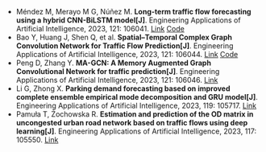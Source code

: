* Méndez M, Merayo M G, Núñez M. <b>Long-term traffic flow forecasting using a hybrid CNN-BiLSTM model[J]</b>. Engineering Applications of Artificial Intelligence, 2023, 121: 106041. [Link](https://www.sciencedirect.com/science/article/pii/S0952197623002257) [Code](https://github.com/MMH1997/CNN-BiLSTM-network)
* Bao Y, Huang J, Shen Q, et al. <b>Spatial–Temporal Complex Graph Convolution Network for Traffic Flow Prediction[J]</b>. Engineering Applications of Artificial Intelligence, 2023, 121: 106044. [Link](https://www.sciencedirect.com/science/article/pii/S0952197623002282) [Code](https://github.com/Bounger2/ST-CGCN)
* Peng D, Zhang Y. <b>MA-GCN: A Memory Augmented Graph Convolutional Network for traffic prediction[J]</b>. Engineering Applications of Artificial Intelligence, 2023, 121: 106046. [Link](https://www.sciencedirect.com/science/article/pii/S0952197623002300)
* Li G, Zhong X. <b>Parking demand forecasting based on improved complete ensemble empirical mode decomposition and GRU model[J]</b>. Engineering Applications of Artificial Intelligence, 2023, 119: 105717. [Link](https://www.sciencedirect.com/science/article/pii/S0952197622007072)
* Pamuła T, Żochowska R. <b>Estimation and prediction of the OD matrix in uncongested urban road network based on traffic flows using deep learning[J]</b>. Engineering Applications of Artificial Intelligence, 2023, 117: 105550. [Link](https://www.sciencedirect.com/science/article/pii/S0952197622005401)
